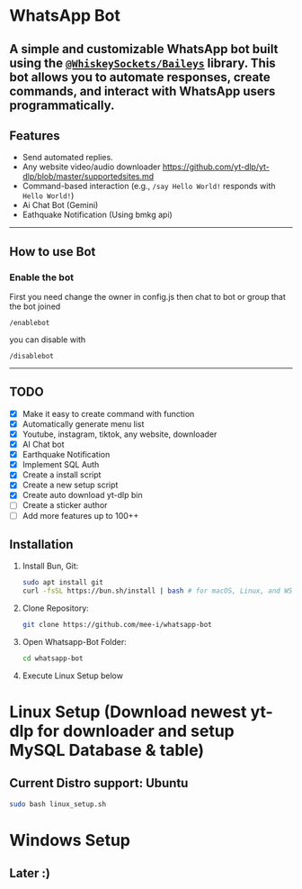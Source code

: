 # WhatsApp Bot
A simple and customizable WhatsApp bot built using the [`@WhiskeySockets/Baileys`](https://github.com/WhiskeySockets/baileys) library. This bot allows you to automate responses, create commands, and interact with WhatsApp users programmatically.
---

## Features

- Send automated replies.
- Any website video/audio downloader https://github.com/yt-dlp/yt-dlp/blob/master/supportedsites.md
- Command-based interaction (e.g., `/say Hello World!` responds with `Hello World!`)
- Ai Chat Bot (Gemini)
- Eathquake Notification (Using bmkg api)

---
## How to use Bot
### Enable the bot
First you need change the owner in config.js
then chat to bot or group that the bot joined
```
/enablebot
```
you can disable with
```
/disablebot
```
---

## TODO
- [x] Make it easy to create command with function
- [x] Automatically generate menu list
- [x] Youtube, instagram, tiktok, any website, downloader
- [x] AI Chat bot
- [x] Earthquake Notification
- [x] Implement SQL Auth
- [x] Create a install script
- [x] Create a new setup script
- [x] Create auto download yt-dlp bin
- [ ] Create a sticker author
- [ ] Add more features up to 100++

## Installation

1. Install Bun, Git:

   ```bash
   sudo apt install git
   curl -fsSL https://bun.sh/install | bash # for macOS, Linux, and WSL
   ```
2. Clone Repository:
   ```bash
   git clone https://github.com/mee-i/whatsapp-bot
   ```
3. Open Whatsapp-Bot Folder:
   ```bash
   cd whatsapp-bot
   ```
4. Execute Linux Setup below

# Linux Setup (Download newest yt-dlp for downloader and setup MySQL Database & table)
## Current Distro support: Ubuntu
```bash
sudo bash linux_setup.sh
```

# Windows Setup
## Later :)
